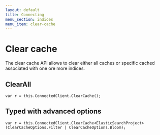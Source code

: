 ```yaml
---
layout: default
title: Connecting
menu_section: indices
menu_item: clear-cache
---
```



# Clear cache

The clear cache API allows to clear either all caches or specific cached associated with one ore more indices.

## ClearAll

	var r = this.ConnectedClient.ClearCache();


## Typed with advanced options

	var r = this.ConnectedClient.ClearCache<ElasticSearchProject>(ClearCacheOptions.Filter | ClearCacheOptions.Bloom); 


